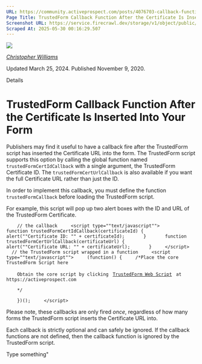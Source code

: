 ```yaml
---
URL: https://community.activeprospect.com/posts/4076703-callback-function-after-the-certificate-is-inserted-into-your-form
Page Title: TrustedForm Callback Function After the Certificate Is Inserted Into Your Form
Screenshot URL: https://service.firecrawl.dev/storage/v1/object/public/media/screenshot-eadbc6b8-7a23-4166-889a-973d35779c6b.png
Scraped At: 2025-05-30 00:16:29.507
---
```


[![](https://content2.bloomfire.com/avatars/users/1405246/thumb/thumbnail.png?f=1620827893&Expires=1748567764&Signature=k2EnCRpiTRmRjLWA5M8R7-Q~ePGyjTegalEZr1l2l~eMY7xFC2FmIo-9OVSnDVpY--Mbi82MQMtP34UG13foga8dMzBCQXPMx9xZ6rTZuOwK4GntN5kl6ltaJW5O5hfTxErw7QwuwLQQFZMhZXzzoxPST5FL4ufGvdNExAJJnrRC0j73E2QDrOgs~ZI-UT83wHw8JAC3dI4sJywxG-Sz8cB8e1bez~Lkv58sV9LFMjjG0AEtHKl9lnpZ18yXsHxZBPQHp93RW96Xf4nR3shGoGD54gzpAp0Fi~UM5eF4kPQBsi-BnI~SwbfUI1KMOXLzmlqBFq7S~atB-d8kmcDaXQ__&Key-Pair-Id=APKAIDFCFZ2UHE5LPIUA)](https://community.activeprospect.com/memberships/7846678-christopher-williams)

[_Christopher Williams_](https://community.activeprospect.com/memberships/7846678-christopher-williams)

Updated March 25, 2024. Published November 9, 2020.

Details

# TrustedForm Callback Function After the Certificate Is Inserted Into Your Form

Publishers may find it useful to have a callback fire after the TrustedForm script has inserted the Certificate URL into the form. The TrustedForm script supports this option by calling the global function named `trustedFormCertIdCallback` with a single argument, the TrustedForm Certificate ID. The `trustedFormCertUrlCallback` is also available if you want the full Certificate URL rather than just the ID.

In order to implement this callback, you must define the function `trustedFormCallback` before loading the TrustedForm script.

For example, this script will pop up two alert boxes with the ID and URL of the TrustedForm Certificate.

`    // the callback
    <script type=""text/javascript"">
      function trustedFormCertIdCallback(certificateId) {
        alert(""Certificate ID: "" + certificateId);
      }
      function trustedFormCertUrlCallback(certificateUrl) {
        alert(""Certificate URL: "" + certificateUrl);
      }
    </script>
    // the TrustedForm script wrapped in a function
    <script type=""text/javascript"">
    (function() {
    /*Place the core TrustedForm Script here`

`    Obtain the core script by clicking ` [`TrustedForm Web Script`](https://sso.activeprospect.com/trustedform/script) ` at https://activeprospect.com`

`    */`

`    })();
    </script>`

Please note, these callbacks are only fired _once_, regardless of how many forms the TrustedForm script inserts the Certificate URL into.

Each callback is strictly optional and can safely be ignored. If the callback functions are not defined, then the callback function is ignored by the TrustedForm script.

Type something"

